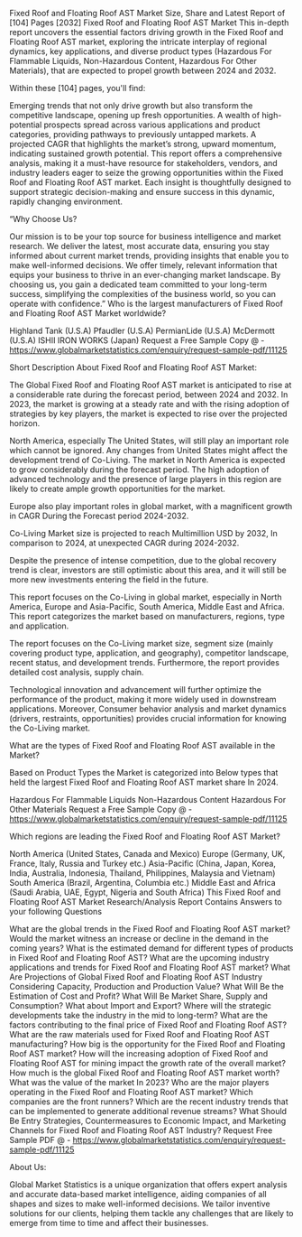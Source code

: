 Fixed Roof and Floating Roof AST Market Size, Share and Latest Report of [104] Pages [2032]
Fixed Roof and Floating Roof AST Market This in-depth report uncovers the essential factors driving growth in the Fixed Roof and Floating Roof AST market, exploring the intricate interplay of regional dynamics, key applications, and diverse product types (Hazardous For Flammable Liquids, Non-Hazardous Content, Hazardous For Other Materials), that are expected to propel growth between 2024 and 2032.

Within these [104] pages, you'll find:

Emerging trends that not only drive growth but also transform the competitive landscape, opening up fresh opportunities.
A wealth of high-potential prospects spread across various applications and product categories, providing pathways to previously untapped markets.
A projected CAGR that highlights the market’s strong, upward momentum, indicating sustained growth potential.
This report offers a comprehensive analysis, making it a must-have resource for stakeholders, vendors, and industry leaders eager to seize the growing opportunities within the Fixed Roof and Floating Roof AST market. Each insight is thoughtfully designed to support strategic decision-making and ensure success in this dynamic, rapidly changing environment.

“Why Choose Us?

Our mission is to be your top source for business intelligence and market research.
We deliver the latest, most accurate data, ensuring you stay informed about current market trends, providing insights that enable you to make well-informed decisions.
We offer timely, relevant information that equips your business to thrive in an ever-changing market landscape.
By choosing us, you gain a dedicated team committed to your long-term success, simplifying the complexities of the business world, so you can operate with confidence.”
Who is the largest manufacturers of Fixed Roof and Floating Roof AST Market worldwide?


Highland Tank (U.S.A)
Pfaudler (U.S.A)
PermianLide (U.S.A)
McDermott (U.S.A)
ISHII IRON WORKS (Japan)
Request a Free Sample Copy @ - https://www.globalmarketstatistics.com/enquiry/request-sample-pdf/11125

 

Short Description About Fixed Roof and Floating Roof AST Market:

The Global Fixed Roof and Floating Roof AST market is anticipated to rise at a considerable rate during the forecast period, between 2024 and 2032. In 2023, the market is growing at a steady rate and with the rising adoption of strategies by key players, the market is expected to rise over the projected horizon.

North America, especially The United States, will still play an important role which cannot be ignored. Any changes from United States might affect the development trend of Co-Living. The market in North America is expected to grow considerably during the forecast period. The high adoption of advanced technology and the presence of large players in this region are likely to create ample growth opportunities for the market.

Europe also play important roles in global market, with a magnificent growth in CAGR During the Forecast period 2024-2032.

Co-Living Market size is projected to reach Multimillion USD by 2032, In comparison to 2024, at unexpected CAGR during 2024-2032.

Despite the presence of intense competition, due to the global recovery trend is clear, investors are still optimistic about this area, and it will still be more new investments entering the field in the future.

This report focuses on the Co-Living in global market, especially in North America, Europe and Asia-Pacific, South America, Middle East and Africa. This report categorizes the market based on manufacturers, regions, type and application.

The report focuses on the Co-Living market size, segment size (mainly covering product type, application, and geography), competitor landscape, recent status, and development trends. Furthermore, the report provides detailed cost analysis, supply chain.

Technological innovation and advancement will further optimize the performance of the product, making it more widely used in downstream applications. Moreover, Consumer behavior analysis and market dynamics (drivers, restraints, opportunities) provides crucial information for knowing the Co-Living market.

What are the types of Fixed Roof and Floating Roof AST available in the Market?

Based on Product Types the Market is categorized into Below types that held the largest Fixed Roof and Floating Roof AST market share In 2024.


Hazardous For Flammable Liquids
Non-Hazardous Content
Hazardous For Other Materials
Request a Free Sample Copy @ - https://www.globalmarketstatistics.com/enquiry/request-sample-pdf/11125

Which regions are leading the Fixed Roof and Floating Roof AST Market?

North America (United States, Canada and Mexico)
Europe (Germany, UK, France, Italy, Russia and Turkey etc.)
Asia-Pacific (China, Japan, Korea, India, Australia, Indonesia, Thailand, Philippines, Malaysia and Vietnam)
South America (Brazil, Argentina, Columbia etc.)
Middle East and Africa (Saudi Arabia, UAE, Egypt, Nigeria and South Africa)
This Fixed Roof and Floating Roof AST Market Research/Analysis Report Contains Answers to your following Questions

What are the global trends in the Fixed Roof and Floating Roof AST market? Would the market witness an increase or decline in the demand in the coming years?
What is the estimated demand for different types of products in Fixed Roof and Floating Roof AST? What are the upcoming industry applications and trends for Fixed Roof and Floating Roof AST market?
What Are Projections of Global Fixed Roof and Floating Roof AST Industry Considering Capacity, Production and Production Value? What Will Be the Estimation of Cost and Profit? What Will Be Market Share, Supply and Consumption? What about Import and Export?
Where will the strategic developments take the industry in the mid to long-term?
What are the factors contributing to the final price of Fixed Roof and Floating Roof AST? What are the raw materials used for Fixed Roof and Floating Roof AST manufacturing?
How big is the opportunity for the Fixed Roof and Floating Roof AST market? How will the increasing adoption of Fixed Roof and Floating Roof AST for mining impact the growth rate of the overall market?
How much is the global Fixed Roof and Floating Roof AST market worth? What was the value of the market In 2023?
Who are the major players operating in the Fixed Roof and Floating Roof AST market? Which companies are the front runners?
Which are the recent industry trends that can be implemented to generate additional revenue streams?
What Should Be Entry Strategies, Countermeasures to Economic Impact, and Marketing Channels for Fixed Roof and Floating Roof AST Industry?
Request Free Sample PDF @ - https://www.globalmarketstatistics.com/enquiry/request-sample-pdf/11125

About Us:

Global Market Statistics is a unique organization that offers expert analysis and accurate data-based market intelligence, aiding companies of all shapes and sizes to make well-informed decisions. We tailor inventive solutions for our clients, helping them tackle any challenges that are likely to emerge from time to time and affect their businesses.